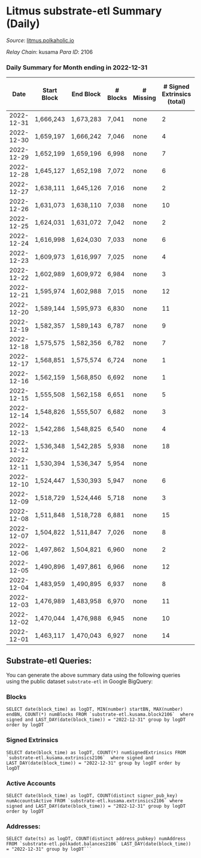 # Litmus substrate-etl Summary (Daily)

_Source_: [litmus.polkaholic.io](https://litmus.polkaholic.io)

*Relay Chain*: kusama
*Para ID*: 2106



### Daily Summary for Month ending in 2022-12-31


| Date | Start Block | End Block | # Blocks | # Missing | # Signed Extrinsics (total) | # Active Accounts | # Addresses with Balances | # Events | # Transfers | # XCM Transfers In | # XCM Transfers Out |
| ---- | ----------- | --------- | -------- | --------- | --------------------------- | ----------------- | ------------------------- | -------- | ----------- | ------------------ | ------------------- |
| 2022-12-31 | 1,666,243 | 1,673,283 | 7,041 | none | 2 | 2 | 13,900 | 14,101 |   |   |   |
| 2022-12-30 | 1,659,197 | 1,666,242 | 7,046 | none | 4 | 4 | 13,900 | 14,125 | 1 ($69.26) |   |   |
| 2022-12-29 | 1,652,199 | 1,659,196 | 6,998 | none | 7 | 5 | 13,899 | 14,042 | 3 ($22.70) |   |   |
| 2022-12-28 | 1,645,127 | 1,652,198 | 7,072 | none | 6 | 4 | 13,899 | 14,183 | 2 ($10.69) |   |   |
| 2022-12-27 | 1,638,111 | 1,645,126 | 7,016 | none | 2 | 2 | 13,899 | 14,047 |   |   |   |
| 2022-12-26 | 1,631,073 | 1,638,110 | 7,038 | none | 10 | 4 | 13,899 | 14,134 | 2 ($2.76) |   |   |
| 2022-12-25 | 1,624,031 | 1,631,072 | 7,042 | none | 2 | 2 |  | 14,100 |   |   |   |
| 2022-12-24 | 1,616,998 | 1,624,030 | 7,033 | none | 6 | 2 |  | 14,106 | 4 ($493.81) |   |   |
| 2022-12-23 | 1,609,973 | 1,616,997 | 7,025 | none | 4 | 4 |  | 14,080 |   |   |   |
| 2022-12-22 | 1,602,989 | 1,609,972 | 6,984 | none | 3 | 3 |  | 13,993 |   |   |   |
| 2022-12-21 | 1,595,974 | 1,602,988 | 7,015 | none | 12 | 9 |  | 14,121 |   |   |   |
| 2022-12-20 | 1,589,144 | 1,595,973 | 6,830 | none | 11 | 7 |  | 13,736 | 2 ($1.88) |   |   |
| 2022-12-19 | 1,582,357 | 1,589,143 | 6,787 | none | 9 | 6 |  | 13,638 |   |   |   |
| 2022-12-18 | 1,575,575 | 1,582,356 | 6,782 | none | 7 | 7 |  | 13,617 | 2 ($356.84) |   |   |
| 2022-12-17 | 1,568,851 | 1,575,574 | 6,724 | none | 1 | 1 | 13,899 | 13,460 | 1 ($0.21) |   | 1 ($0.19) |
| 2022-12-16 | 1,562,159 | 1,568,850 | 6,692 | none | 1 | 1 | 13,899 | 13,399 | 1 ($4.03) |   | 1 ($4.01) |
| 2022-12-15 | 1,555,508 | 1,562,158 | 6,651 | none | 5 | 5 | 13,899 | 13,340 | 1 ($158.45) |   |   |
| 2022-12-14 | 1,548,826 | 1,555,507 | 6,682 | none | 3 | 3 | 13,901 | 13,390 |   |   |   |
| 2022-12-13 | 1,542,286 | 1,548,825 | 6,540 | none | 4 | 2 | 13,900 | 13,108 | 2 ($71.77) |   |   |
| 2022-12-12 | 1,536,348 | 1,542,285 | 5,938 | none | 18 | 11 |  | 12,004 |   |   |   |
| 2022-12-11 | 1,530,394 | 1,536,347 | 5,954 | none |  |  |  | 11,911 |   |   |   |
| 2022-12-10 | 1,524,447 | 1,530,393 | 5,947 | none | 6 | 4 |  | 11,934 |   |   |   |
| 2022-12-09 | 1,518,729 | 1,524,446 | 5,718 | none | 3 | 2 | 13,901 | 11,459 | 2 ($0.80) |   |   |
| 2022-12-08 | 1,511,848 | 1,518,728 | 6,881 | none | 15 | 9 | 13,902 | 13,869 | 7 ($754.18) |   |   |
| 2022-12-07 | 1,504,822 | 1,511,847 | 7,026 | none | 8 | 5 | 13,902 | 14,119 |   |   |   |
| 2022-12-06 | 1,497,862 | 1,504,821 | 6,960 | none | 2 | 2 | 13,905 | 13,938 | 2 ($2.25) |   |   |
| 2022-12-05 | 1,490,896 | 1,497,861 | 6,966 | none | 12 | 7 | 13,904 | 14,015 |   |   |   |
| 2022-12-04 | 1,483,959 | 1,490,895 | 6,937 | none | 8 | 8 | 13,903 | 13,940 |   |   |   |
| 2022-12-03 | 1,476,989 | 1,483,958 | 6,970 | none | 11 | 7 | 13,903 | 14,020 | 5 ($1,047.17) |   | 2 ($406.98) |
| 2022-12-02 | 1,470,044 | 1,476,988 | 6,945 | none | 10 | 7 | 13,902 | 13,956 | 4 ($349.27) |   |   |
| 2022-12-01 | 1,463,117 | 1,470,043 | 6,927 | none | 14 | 7 | 13,902 | 13,951 |   |   |   |

## Substrate-etl Queries:
You can generate the above summary data using the following queries using the public dataset `substrate-etl` in Google BigQuery:


### Blocks
```
SELECT date(block_time) as logDT, MIN(number) startBN, MAX(number) endBN, COUNT(*) numBlocks FROM `substrate-etl.kusama.block2106`  where signed and LAST_DAY(date(block_time)) = "2022-12-31" group by logDT order by logDT
```


### Signed Extrinsics
```
SELECT date(block_time) as logDT, COUNT(*) numSignedExtrinsics FROM `substrate-etl.kusama.extrinsics2106`  where signed and LAST_DAY(date(block_time)) = "2022-12-31" group by logDT order by logDT
```


### Active Accounts
```
SELECT date(block_time) as logDT, COUNT(distinct signer_pub_key) numAccountsActive FROM `substrate-etl.kusama.extrinsics2106` where signed and LAST_DAY(date(block_time)) = "2022-12-31" group by logDT order by logDT
```


### Addresses:
```
SELECT date(ts) as logDT, COUNT(distinct address_pubkey) numAddress FROM `substrate-etl.polkadot.balances2106` LAST_DAY(date(block_time)) = "2022-12-31" group by logDT```


